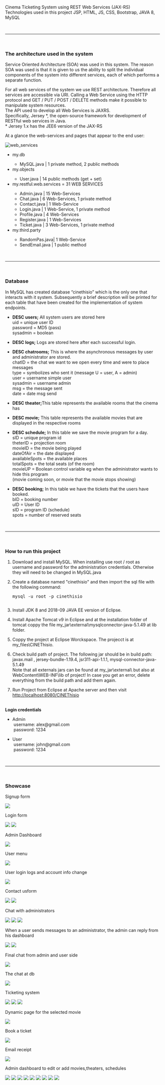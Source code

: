 <div>
  <p>Cinema Ticketing System using REST Web Services (JAX-RS)<br>Technologies used in this project JSP, HTML, JS, CSS, Bootstrap, JAVA 8, MySQL</p>
</div>
<br><hr><br>

<div>
  <h3>The architecture used in the system</h3>
  <p>Service Oriented Architecture (SOA) was used in this system. The reason SOA was used is that it is given to us the ability to split the individual components of the system into different services, each of which performs a separate function.</p>
  <p>For all web services of the system we use REST architecture. Therefore all services are accessible via URI. Calling a Web Service using the HTTP protocol and GET / PUT / POST / DELETE methods make it possible to manipulate system resources.<br>The API used to develop all Web Services is JAXRS.<br>Specifically, Jersey *, the open-source framework for development of RESTful web services in Java.<br>
* Jersey 1.x has the JEE6 version of the JAX-RS</p>
  <p>At a glance the web-services and pages that appear to the end user:</p>
  <img src="https://github.com/sonole/sonole/blob/main/assets/cinethisio0.jpg?raw=true" alt="web_services">
  <ul>
    <li>my.db</li>
      <ul><li>MySQL.java | 1 private method, 2 public methods</li></ul>
    <li>my.objects</li>
      <ul><li>User.java | 14 public methods (get + set)</li></ul>
    <li>my.restful.web.services = 31 WEB SERVICES</li>
      <ul><li>Admin.java | 15 Web-Services</li>
      <li>Chat.java | 6 Web-Services, 1 private method</li>
      <li>Contact.java | 1 Web-Service</li>
      <li>Login.java | 1 Web-Service, 1 private method</li>
      <li>Profile.java | 4 Web-Services</li>
      <li>Register.java | 1 Web-Services</li>
      <li>Ticket.java | 3 Web-Services, 1 private method</li></ul>
    <li>my.third.party</li>
      <ul><li>RandomPas.java| 1 Web-Service</li>
      <li>SendEmail.java | 1 public method </li></ul>
  </ul>
</div>
<br><hr><br>

<div>
  <h3>Database</h3>
  <p>In MySQL has created database “cinethisio” which is the only one that interacts with it system. Subsequently a brief description will be printed for each table that have been created for the implementation of system endpoints.</p>
  <ul>
    <li><p><strong>DESC users;</strong> All system users are stored here<br>uid = unique user ID<br>password = MD5 (pass)<br>sysadmin = boolean</p></li>
    <li><p><strong>DESC logs;</strong> Logs are stored here after each successful login.</p></li>
    <li><p><strong>DESC chatrooms;</strong> This is where the asynchronous messages by user and administrator are stored.<br>chatID = the chat we want to we open every time and were to place messages<br>type = symbolizes who sent it (message U = user, A = admin)<br>user = username simple user<br>sysadmin = username admin<br>msg = the message sent<br>date = date msg send</p></li>
     <li><p><strong>DESC theater;</strong>This table represents the available rooms that the cinema has</p></li>
     <li><p><strong>DESC movie;</strong> This table represents the available movies that are displayed in the respective rooms</p></li>
     <li><p><strong>DESC schedule;</strong> In this table we save the movie program for a day.<br>sID = unique program id<br>theterID = projection room<br>movieID = the movie being played<br>dateOfAir = the date displayed<br>availableSpots = the available places<br>totalSpots = the total seats (of the room)<br>movieUP = Boolean control variable eg when the administrator wants to hide this program<br>(movie coming soon, or movie that the movie stops showing)</p></li>
     <li><p><strong>DESC booking;</strong>  In this table we have the tickets that the users have booked.<br>bID = booking number<br>uID = User ID<br>sID = program ID (schedule)<br>spots = number of reserved seats</p></li>
  </ol>
</div>
<br><hr><br>

<div>
<h3>How to run this project</h3>
<ol>
  <li><p>Download and install MySQL. When installing use root / root as username and password for the administration credentials. Otherwise they will need to be changed in MySQL.java</p></li>
  <li><p>Create a database named "cinethisio" and then import the sql file with the following command: <pre>mysql -u root -p cinethisio <PATH / cinethisio.sql</pre></p></li>
  <li><p>Install JDK 8 and 2018-09 JAVA EE version of Eclipse.</p></li>
  <li><p>Install Apache Tomcat v9 in Eclipse and at the installation folder of tomcat coppy the file my_jar\external\mysqlconnector-java-5.1.49 at lib folder.</p></li>
  <li><p>Coppy the project at Eclipse Worckspace. The projecct is at my_files\CINEThisio.</p></li>
  <li><p>Check build path of project. The following jar should be in build path:<br>javax.mail , jersey-bundle-1.19.4, jsr311-api-1.1.1, mysql-connector-java-5.1.49<br>Note that all externals jars can be found at my_jar\external\ but also at WebContent\WEB-INF\lib of project! In case you get an error, delete everything from the build path and add them again.</p></li>
  <li><p>Run Project from Eclipse at Apache server and then visit <a href="http://localhost:8080/CINEThisio" target="_blank">http://localhost:8080/CINEThisio</a></p></li>
</ol>
  <br>
  <strong>Login credentials</strong>
  <ul>
    <li><p>Admin<br>&nbsp;username: alex@gmail.com<br>&nbsp;password: 1234</p></li>
    <li><p>User<br>&nbsp;username: john@gmail.com<br>&nbsp;password: 1234</p></li>
  </ul>
</div>
<br><hr><br>

<div>
<h3>Showcase</h3>
  <p>Signup form</p>
  <img src="https://github.com/sonole/sonole/blob/main/assets/cinethisio9.jpg?raw=true">
  <p>Login form</p>
  <img src="https://github.com/sonole/sonole/blob/main/assets/cinethisio10.jpg?raw=true">
  <img src="https://github.com/sonole/sonole/blob/main/assets/cinethisio11.jpg?raw=true">
  <p>Admin Dashboard</p>
  <img src="https://github.com/sonole/sonole/blob/main/assets/cinethisio12.jpg?raw=true">
  <p>User menu</p>
  <img src="https://github.com/sonole/sonole/blob/main/assets/cinethisio13.jpg?raw=true">
  <p>User login logs and account info change</p>
  <img src="https://github.com/sonole/sonole/blob/main/assets/cinethisio14.jpg?raw=true">
  <p>Contact usform</p>
  <img src="https://github.com/sonole/sonole/blob/main/assets/cinethisio15.jpg?raw=true">
  <img src="https://github.com/sonole/sonole/blob/main/assets/cinethisio16.jpg?raw=true">
  <p>Chat with administrators</p>
  <img src="https://github.com/sonole/sonole/blob/main/assets/cinethisio17.jpg?raw=true">
  <img src="https://github.com/sonole/sonole/blob/main/assets/cinethisio18.jpg?raw=true">
  <img src="https://github.com/sonole/sonole/blob/main/assets/cinethisio19.jpg?raw=true">
  <p>When a user sends messages to an administrator, the admin can reply from his dashboard</p>
  <img src="https://github.com/sonole/sonole/blob/main/assets/cinethisio20.jpg?raw=true">
  <img src="https://github.com/sonole/sonole/blob/main/assets/cinethisio21.jpg?raw=true">
  <p>Final chat from admin and user side</p>
  <img src="https://github.com/sonole/sonole/blob/main/assets/cinethisio22.jpg?raw=true">
  <p>The chat at db</p>
  <img src="https://github.com/sonole/sonole/blob/main/assets/cinethisio23.jpg?raw=true">
  <p>Ticketing system</p>
  <img src="https://github.com/sonole/sonole/blob/main/assets/cinethisio24.jpg?raw=true">
  <img src="https://github.com/sonole/sonole/blob/main/assets/cinethisio25.jpg?raw=true">
  <img src="https://github.com/sonole/sonole/blob/main/assets/cinethisio26.jpg?raw=true">
  <p>Dynamic page for the selected movie</p>
  <img src="https://github.com/sonole/sonole/blob/main/assets/cinethisio27.jpg?raw=true">
  <p>Book a ticket</p>
  <img src="https://github.com/sonole/sonole/blob/main/assets/cinethisio28.jpg?raw=true">
  <p>Email receipt</p>
  <img src="https://github.com/sonole/sonole/blob/main/assets/cinethisio29.jpg?raw=true">
  <p>Admin dashboard to edit or add movies,theaters, schedules</p>
  <img src="https://github.com/sonole/sonole/blob/main/assets/cinethisio30.jpg?raw=true">
  <img src="https://github.com/sonole/sonole/blob/main/assets/cinethisio31.jpg?raw=true">
  <img src="https://github.com/sonole/sonole/blob/main/assets/cinethisio32.jpg?raw=true">
  <img src="https://github.com/sonole/sonole/blob/main/assets/cinethisio33.jpg?raw=true">
  <img src="https://github.com/sonole/sonole/blob/main/assets/cinethisio34.jpg?raw=true">
  <img src="https://github.com/sonole/sonole/blob/main/assets/cinethisio35.jpg?raw=true">
  <img src="https://github.com/sonole/sonole/blob/main/assets/cinethisio36.jpg?raw=true">
  <img src="https://github.com/sonole/sonole/blob/main/assets/cinethisio37.jpg?raw=true">
  <img src="https://github.com/sonole/sonole/blob/main/assets/cinethisio38.jpg?raw=true">
</div>
